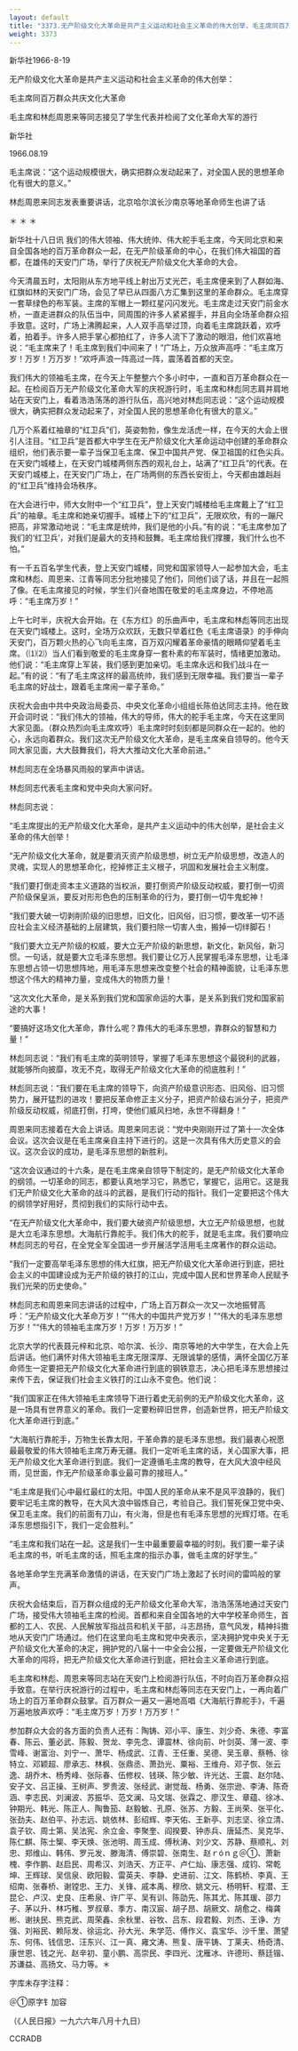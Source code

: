 ```yaml
---
layout: default
title: "3373.无产阶级文化大革命是共产主义运动和社会主义革命的伟大创举，毛主席同百万群众共庆文化大革命，毛主席和林彪周恩来等同志接见了学生代表并检阅了文化革命大军的游行"
weight: 3373
---
```


新华社1966-8-19

无产阶级文化大革命是共产主义运动和社会主义革命的伟大创举：

毛主席同百万群众共庆文化大革命

毛主席和林彪周恩来等同志接见了学生代表并检阅了文化革命大军的游行

新华社

1966.08.19

毛主席说：“这个运动规模很大，确实把群众发动起来了，对全国人民的思想革命化有很大的意义。”

林彪周恩来同志发表重要讲话，北京哈尔滨长沙南京等地革命师生也讲了话

＊            ＊              ＊

新华社十八日讯  我们的伟大领袖、伟大统帅、伟大舵手毛主席，今天同北京和来自全国各地的百万革命群众一起，在无产阶级革命的中心，在我们伟大祖国的首都，在雄伟的天安门广场，举行了庆祝无产阶级文化大革命的大会。

今天清晨五时，太阳刚从东方地平线上射出万丈光芒，毛主席便来到了人群如海、红旗如林的天安门广场，会见了早已从四面八方汇集到这里的革命群众。毛主席穿一套草绿色的布军装。主席的军帽上一颗红星闪闪发光。毛主席走过天安门前金水桥，一直走进群众的队伍当中，同周围的许多人紧紧握手，并且向全场革命群众招手致意。这时，广场上沸腾起来，人人双手高举过顶，向着毛主席跳跃着，欢呼着，拍着手。许多人把手掌心都拍红了，许多人流下了激动的眼泪，他们欢喜地说：“毛主席来了！毛主席到我们中间来了！”广场上，万众放声高呼：“毛主席万岁！万岁！万万岁！”欢呼声浪一阵高过一阵，震荡着首都的天空。

我们伟大的领袖毛主席，在今天上午整整六个多小时中，一直和百万革命群众在一起。在检阅百万无产阶级文化革命大军的庆祝游行时，毛主席和林彪同志肩并肩地站在天安门上，看着浩浩荡荡的游行队伍，高兴地对林彪同志说：“这个运动规模很大，确实把群众发动起来了，对全国人民的思想革命化有很大的意义。”

几万个系着红袖章的“红卫兵”们，英姿勃勃，像生龙活虎一样，在今天的大会上很引人注目。“红卫兵”是首都大中学生在无产阶级文化大革命运动中创建的革命群众组织，他们表示要一辈子当保卫毛主席、保卫中国共产党、保卫祖国的红色尖兵。在天安门城楼上，在天安门城楼两侧东西的观礼台上，站满了“红卫兵”的代表。在天安门城楼上，在天安门广场上，在广场两侧的东西长安街上，今天都由雄赳赳的“红卫兵”维持会场秩序。

在大会进行中，师大女附中一个“红卫兵”，登上天安门城楼给毛主席戴上了“红卫兵”的袖章。毛主席和她亲切握手。城楼上下的“红卫兵”，无限欢欣，有的一蹦尺把高，非常激动地说：“毛主席是统帅，我们是他的小兵。”有的说：“毛主席参加了我们的‘红卫兵’，对我们是最大的支持和鼓舞。毛主席给我们撑腰，我们什么也不怕。”

有一千五百名学生代表，登上天安门城楼，同党和国家领导人一起参加大会，毛主席和林彪、周恩来、江青等同志分批地接见了他们，同他们谈了话，并且在一起照了像。在毛主席接见的时候，学生们兴奋地围在敬爱的毛主席身边，不停地高呼：“毛主席万岁！”

上午七时半，庆祝大会开始。在《东方红》的乐曲声中，毛主席和林彪等同志出现在天安门城楼上。这时，全场万众欢跃，无数只举着红色《毛主席语录》的手伸向天安门，百万颗火热的心飞向毛主席，百万双闪耀着革命豪情的眼睛仰望着毛主席。（⑴⑵）当人们看到敬爱的毛主席身穿一套朴素的布军装时，情绪更加激动。他们说：“毛主席穿上军装，我们感到更加亲切。毛主席永远和我们战斗在一起。”有的说：“有了毛主席这样的最高统帅，我们感到无限幸福。我们要当一辈子毛主席的好战士，跟着毛主席闹一辈子革命。”

庆祝大会由中共中央政治局委员、中央文化革命小组组长陈伯达同志主持。他在致开会词时说：“我们伟大的领袖，伟大的导师，伟大的舵手毛主席，今天在这里同大家见面。（群众热烈向毛主席欢呼）毛主席时时刻刻都是同群众在一起的。他的心，永远向着群众。我们这次无产阶级文化大革命，是毛主席亲自领导的。他今天同大家见面，大大鼓舞我们，将大大推动文化大革命前进。”

林彪同志在全场暴风雨般的掌声中讲话。

林彪同志代表毛主席和党中央向大家问好。

林彪同志说：

“毛主席提出的无产阶级文化大革命，是共产主义运动中的伟大创举，是社会主义革命的伟大创举！

“无产阶级文化大革命，就是要消灭资产阶级思想，树立无产阶级思想，改造人的灵魂，实现人的思想革命化，挖掉修正主义根子，巩固和发展社会主义制度。

“我们要打倒走资本主义道路的当权派，要打倒资产阶级反动权威，要打倒一切资产阶级保皇派，要反对形形色色的压制革命的行为，要打倒一切牛鬼蛇神！

“我们要大破一切剥削阶级的旧思想，旧文化，旧风俗，旧习惯，要改革一切不适应社会主义经济基础的上层建筑，我们要扫除一切害人虫，搬掉一切绊脚石！

“我们要大立无产阶级的权威，要大立无产阶级的新思想，新文化，新风俗，新习惯。一句话，就是要大立毛泽东思想。我们要让亿万人民掌握毛泽东思想，让毛泽东思想占领一切思想阵地，用毛泽东思想来改变整个社会的精神面貌，让毛泽东思想这个伟大的精神力量，变成伟大的物质力量！

“这次文化大革命，是关系到我们党和国家命运的大事，是关系到我们党和国家前途的大事！

“要搞好这场文化大革命，靠什么呢？靠伟大的毛泽东思想，靠群众的智慧和力量！”

林彪同志说：“我们有毛主席的英明领导，掌握了毛泽东思想这个最锐利的武器，就能够所向披靡，攻无不克，取得无产阶级文化大革命的彻底胜利！”

林彪同志说：“我们要在毛主席的领导下，向资产阶级意识形态、旧风俗、旧习惯势力，展开猛烈的进攻！要把反革命修正主义分子，把资产阶级右派分子，把资产阶级反动权威，彻底打倒，打垮，使他们威风扫地，永世不得翻身！”

周恩来同志接着在大会上讲话。周恩来同志说：“党中央刚刚开过了第十一次全体会议。这次会议是在毛主席亲自主持下进行的。这是一次具有伟大历史意义的会议。这次会议的成功，是毛泽东思想的新胜利。

“这次会议通过的十六条，是在毛主席亲自领导下制定的，是无产阶级文化大革命的纲领。一切革命的同志，都要认真地学习它，熟悉它，掌握它，运用它。这是我们无产阶级文化大革命的战斗的武器，是我们行动的指针。我们一定要把这个伟大的纲领学好用好，贯彻到我们的实际行动中去。

“在无产阶级文化大革命中，我们要大破资产阶级思想，大立无产阶级思想，也就是大立毛泽东思想。大海航行靠舵手。我们伟大的舵手，就是毛主席。我们要响应林彪同志的号召，在全党全军全国进一步开展活学活用毛主席著作的群众运动。

“我们一定要高举毛泽东思想的伟大红旗，把无产阶级文化大革命进行到底，把社会主义的中国建设成为无产阶级的铁打的江山，完成中国人民和世界革命人民赋予我们光荣的历史使命。”

林彪同志和周恩来同志讲话的过程中，广场上百万群众一次又一次地振臂高呼：“无产阶级文化大革命万岁！”“伟大的中国共产党万岁！”“伟大的毛泽东思想万岁！”“伟大的领袖毛主席万岁！万岁！万万岁！”

北京大学的代表聂元梓和北京、哈尔滨、长沙、南京等地的大中学生，在大会上先后讲话。他们满怀对伟大领袖毛主席无限深厚、无限诚挚的感情，满怀全国亿万革命师生一定要把无产阶级文化大革命进行到底的钢铁意志，决心把毛泽东思想接过来传下去，保证我们社会主义铁打的江山永不变色。他们说：

“我们国家正在伟大领袖毛主席领导下进行着史无前例的无产阶级文化大革命，这是一场具有世界意义的革命。我们一定要粉碎旧世界，创造新世界，把无产阶级文化大革命进行到底。”

“大海航行靠舵手，万物生长靠太阳，干革命靠的是毛泽东思想。我们最衷心祝愿最最敬爱的伟大领袖毛主席万寿无疆。我们一定听毛主席的话，关心国家大事，把无产阶级文化大革命进行到底。我们一定遵循毛主席的教导，在大风大浪中经风雨，见世面，作无产阶级革命事业最可靠的接班人。”

“毛主席是我们心中最红最红的太阳。中国人民的革命从来不是风平浪静的，我们要牢记毛主席的教导，在大风大浪中锻炼自己，考验自己。我们誓死保卫党中央、保卫毛主席。我们的前面有刀山，有火海，但是也有毛泽东思想的光辉灯塔。在毛泽东思想指引下，我们一定会胜利。”

“毛主席和我们站在一起。这是我们一生中最重要最幸福的时刻。我们要一辈子读毛主席的书，听毛主席的话，照毛主席的指示办事，做毛主席的好学生。”

各地革命学生充满革命激情的讲话，在天安门广场上激起了长时间的雷鸣般的掌声。

庆祝大会结束后，百万群众组成的无产阶级文化革命大军，浩浩荡荡地通过天安门广场，接受伟大领袖毛主席的检阅。首都和来自全国各地的大中学校革命师生，首都的工人、农民、人民解放军指战员和机关干部，斗志昂扬，意气风发，精神抖擞地从天安门广场通过。他们在这里向毛主席和党中央表示，坚决拥护党中央关于无产阶级文化大革命的决定，拥护党的八届十一中全会公报，一定要做无产阶级文化大革命的闯将，把无产阶级文化大革命进行到底，把社会主义革命进行到底。

毛主席和林彪、周恩来等同志站在天安门上检阅游行队伍，不时向百万革命群众招手致意。在举行庆祝游行的过程中，毛主席和林彪等同志在天安门上，一再向着广场上的百万革命群众鼓掌。百万群众一遍又一遍地高唱《大海航行靠舵手》，千遍万遍地放声欢呼：“毛主席万岁！万岁！万万岁！”

参加群众大会的各方面的负责人还有：陶铸、邓小平、康生、刘少奇、朱德、李富春、陈云、董必武、陈毅、贺龙、李先念、谭震林、徐向前、叶剑英、薄一波、李雪峰、谢富治、刘宁一、萧华、杨成武、江青、王任重、吴德、吴玉章、蔡畅、徐特立、邓颖超、廖承志、林枫、张鼎丞、萧劲光、粟裕、王维舟、邓子恢、张云逸、胡乔木、杨秀峰、张际春、伍修权、钱瑛、陈少敏、许光达、王震、赵尔陆、安子文、吕正操、王树声、罗贵波、张经武、谢觉哉、杨勇、张宗逊、李涛、陈奇涵、李志民、刘澜波、苏振华、范文澜、马文瑞、张霖之、廖汉生、章蕴、徐冰、钟期光、韩光、陈正人、陶鲁笳、赵毅敏、孔原、张苏、方毅、王尚荣、张平化、张劲夫、赵伯平、孙志远、姚依林、彭绍辉、李天佑、王新亭、刘志坚、徐立清、袁子钦、周士第、吴法宪、余立金、李聚奎、阎揆要、钟赤兵、唐延杰、吴克华、陈仁麒、陈士榘、李天焕、张池明、周玉成、傅秋涛、刘少文、苏静、蔡顺礼、刘忠、郑维山、韩伟、罗元发、滕海清、傅崇碧、张南生、赵ｒóｎｇ＠①、萧新槐、李作鹏、赵启民、周希汉、刘浩天、方正平、卢仁灿、康志强、成钧、常乾坤、王辉球、吴信泉、欧阳毅、雷英夫、李静、史进前、江文、陈鹤桥、李真、王绍南、张春桥、谢镗忠、王力、关锋、戚本禹、穆欣、姚文元、杨明轩、程潜、王昆仑、卢汉、史良、庄希泉、许广平、吴有训、陈劭先、陈其尤、陈其瑗、邵力子、茅以升、林巧稚、罗叔章、季方、南汉宸、胡子昂、胡厥文、胡愈之、梅龚彬、谢扶民、熊克武、周荣鑫、余秋里、谷牧、吕东、段君毅、刘杰、王诤、方强、刘裕民、赖际发、徐运北、孙大光、朱学范、傅作义、袁宝华、沙千里、萧望东、何伟、钱信忠、汪东兴、江一真、雍文涛、熊复、唐平铸、丁莱夫、杨奇清、康世恩、钱之光、赵辛初、童小鹏、高崇民、李四光、沈雁冰、许德珩、蔡廷锴、苏谦益、高扬文、马力等。＊

字库未存字注释：

＠①原字钅加容

（《人民日报》一九六六年八月十九日）

CCRADB

